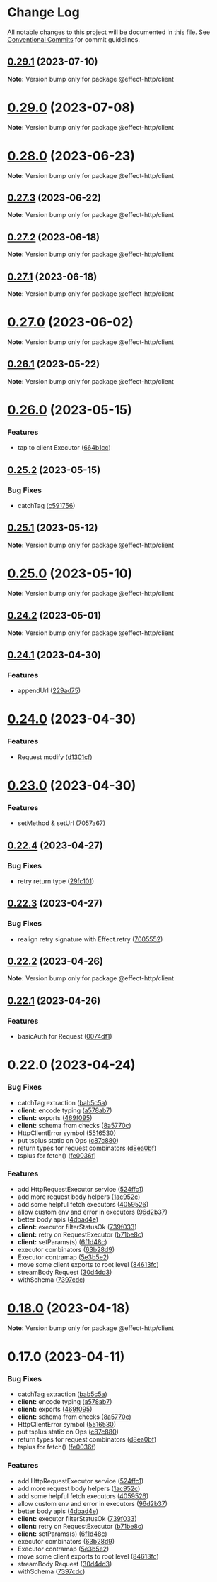 # Change Log

All notable changes to this project will be documented in this file.
See [Conventional Commits](https://conventionalcommits.org) for commit guidelines.

## [0.29.1](https://github.com/tim-smart/effect-http/compare/v0.29.0...v0.29.1) (2023-07-10)

**Note:** Version bump only for package @effect-http/client





# [0.29.0](https://github.com/tim-smart/effect-http/compare/v0.28.0...v0.29.0) (2023-07-08)

**Note:** Version bump only for package @effect-http/client





# [0.28.0](https://github.com/tim-smart/effect-http/compare/v0.27.5...v0.28.0) (2023-06-23)

**Note:** Version bump only for package @effect-http/client





## [0.27.3](https://github.com/tim-smart/effect-http/compare/v0.27.2...v0.27.3) (2023-06-22)

**Note:** Version bump only for package @effect-http/client





## [0.27.2](https://github.com/tim-smart/effect-http/compare/v0.27.1...v0.27.2) (2023-06-18)

**Note:** Version bump only for package @effect-http/client





## [0.27.1](https://github.com/tim-smart/effect-http/compare/v0.27.0...v0.27.1) (2023-06-18)

**Note:** Version bump only for package @effect-http/client





# [0.27.0](https://github.com/tim-smart/effect-http/compare/v0.26.1...v0.27.0) (2023-06-02)

**Note:** Version bump only for package @effect-http/client





## [0.26.1](https://github.com/tim-smart/effect-http/compare/v0.26.0...v0.26.1) (2023-05-22)

**Note:** Version bump only for package @effect-http/client





# [0.26.0](https://github.com/tim-smart/effect-http/compare/v0.25.2...v0.26.0) (2023-05-15)


### Features

* tap to client Executor ([664b1cc](https://github.com/tim-smart/effect-http/commit/664b1cc6a7c3b676b8748eae430fedef3c97e7c8))





## [0.25.2](https://github.com/tim-smart/effect-http/compare/v0.25.1...v0.25.2) (2023-05-15)


### Bug Fixes

* catchTag ([c591756](https://github.com/tim-smart/effect-http/commit/c5917564ad2f7c72546c65e1a91a6d3a95bb3be9))





## [0.25.1](https://github.com/tim-smart/effect-http/compare/v0.25.0...v0.25.1) (2023-05-12)

**Note:** Version bump only for package @effect-http/client





# [0.25.0](https://github.com/tim-smart/effect-http/compare/v0.24.2...v0.25.0) (2023-05-10)

**Note:** Version bump only for package @effect-http/client





## [0.24.2](https://github.com/tim-smart/effect-http/compare/v0.24.1...v0.24.2) (2023-05-01)

**Note:** Version bump only for package @effect-http/client





## [0.24.1](https://github.com/tim-smart/effect-http/compare/v0.24.0...v0.24.1) (2023-04-30)


### Features

* appendUrl ([229ad75](https://github.com/tim-smart/effect-http/commit/229ad75d9f9154521121bc71182965196868a5b1))





# [0.24.0](https://github.com/tim-smart/effect-http/compare/v0.23.0...v0.24.0) (2023-04-30)


### Features

* Request modify ([d1301cf](https://github.com/tim-smart/effect-http/commit/d1301cf505b1357178a2ba0e731f8c14788e04bc))





# [0.23.0](https://github.com/tim-smart/effect-http/compare/v0.22.4...v0.23.0) (2023-04-30)


### Features

* setMethod & setUrl ([7057a67](https://github.com/tim-smart/effect-http/commit/7057a67ceb5cf85baf4856fd99cd60070eeb8505))





## [0.22.4](https://github.com/tim-smart/effect-http/compare/v0.22.3...v0.22.4) (2023-04-27)


### Bug Fixes

* retry return type ([29fc101](https://github.com/tim-smart/effect-http/commit/29fc1011baf754c82076471432e44ca66463a628))





## [0.22.3](https://github.com/tim-smart/effect-http/compare/v0.22.2...v0.22.3) (2023-04-27)


### Bug Fixes

* realign retry signature with Effect.retry ([7005552](https://github.com/tim-smart/effect-http/commit/7005552fdba3662d059c2dc5e4cef6f259d5d033))





## [0.22.2](https://github.com/tim-smart/effect-http/compare/v0.22.1...v0.22.2) (2023-04-26)

**Note:** Version bump only for package @effect-http/client





## [0.22.1](https://github.com/tim-smart/effect-http/compare/v0.22.0...v0.22.1) (2023-04-26)


### Features

* basicAuth for Request ([0074df1](https://github.com/tim-smart/effect-http/commit/0074df170b545d90a91e4cd207b94eea0f537da3))





# 0.22.0 (2023-04-24)


### Bug Fixes

* catchTag extraction ([bab5c5a](https://github.com/tim-smart/effect-http/commit/bab5c5a130d6a69e73cb346ac414fe30f1f1c2a6))
* **client:** encode typing ([a578ab7](https://github.com/tim-smart/effect-http/commit/a578ab7b8a59b17c52c20f1f2fa9ed6a4e418059))
* **client:** exports ([469f095](https://github.com/tim-smart/effect-http/commit/469f095ce9517189649991219654fdd16046664e))
* **client:** schema from checks ([8a5770c](https://github.com/tim-smart/effect-http/commit/8a5770c72d7dffa8c493990b286751dab7a9edb1))
* HttpClientError symbol ([5516530](https://github.com/tim-smart/effect-http/commit/551653069edd2cbdd4f42395f631df5ddf97e7ce))
* put tsplus static on Ops ([c87c880](https://github.com/tim-smart/effect-http/commit/c87c880d8bb07187ecaab62dea5d6d5de643f3d5))
* return types for request combinators ([d8ea0bf](https://github.com/tim-smart/effect-http/commit/d8ea0bfeb0b056617450d5820b67916b4c34d0c0))
* tsplus for fetch() ([fe0036f](https://github.com/tim-smart/effect-http/commit/fe0036f69e378c22d26d4a2fe176717651d82e14))


### Features

* add HttpRequestExecutor service ([524ffc1](https://github.com/tim-smart/effect-http/commit/524ffc1938174d8cf1de098c4157ded9e55c4f9a))
* add more request body helpers ([1ac952c](https://github.com/tim-smart/effect-http/commit/1ac952c02bdafa05844e5fd18b0583083cc61309))
* add some helpful fetch executors ([4059526](https://github.com/tim-smart/effect-http/commit/40595266737f45643009b6fd61789992942c1861))
* allow custom env and error in executors ([96d2b37](https://github.com/tim-smart/effect-http/commit/96d2b3766c5bdf01cf535e33888a22ae3e7725c7))
* better body apis ([4dbad4e](https://github.com/tim-smart/effect-http/commit/4dbad4e945ad443ff01f331551e8d7c3e52b14e0))
* **client:** executor filterStatusOk ([739f033](https://github.com/tim-smart/effect-http/commit/739f0332743ee41d6f528a0daf5368907cf6a3b3))
* **client:** retry on RequestExecutor ([b71be8c](https://github.com/tim-smart/effect-http/commit/b71be8cda4cf40b679ac8cedb4b8b28d8dfe21a3))
* **client:** setParams(s) ([6f1d48c](https://github.com/tim-smart/effect-http/commit/6f1d48c9ce72309a4cfae92dab30852f8ce234fe))
* executor combinators ([63b28d9](https://github.com/tim-smart/effect-http/commit/63b28d9d577b503deb42f88ead20fbae69258fcb))
* Executor contramap ([5e3b5e2](https://github.com/tim-smart/effect-http/commit/5e3b5e2af186846f6559ec3df52a9b38df5c1e87))
* move some client exports to root level ([84613fc](https://github.com/tim-smart/effect-http/commit/84613fc61ff3df2e7e15ad811e1b81ded3e5063f))
* streamBody Request ([30d4dd3](https://github.com/tim-smart/effect-http/commit/30d4dd3fb0b494418ce6ddfd93c13d489647f7d4))
* withSchema ([7397cdc](https://github.com/tim-smart/effect-http/commit/7397cdcc0ed4cb1de3d7c30b0ef5fc6a96c0e712))





# [0.18.0](https://github.com/tim-smart/effect-http/compare/@effect-http/client@0.17.0...@effect-http/client@0.18.0) (2023-04-18)

**Note:** Version bump only for package @effect-http/client





# 0.17.0 (2023-04-11)


### Bug Fixes

* catchTag extraction ([bab5c5a](https://github.com/tim-smart/effect-http/commit/bab5c5a130d6a69e73cb346ac414fe30f1f1c2a6))
* **client:** encode typing ([a578ab7](https://github.com/tim-smart/effect-http/commit/a578ab7b8a59b17c52c20f1f2fa9ed6a4e418059))
* **client:** exports ([469f095](https://github.com/tim-smart/effect-http/commit/469f095ce9517189649991219654fdd16046664e))
* **client:** schema from checks ([8a5770c](https://github.com/tim-smart/effect-http/commit/8a5770c72d7dffa8c493990b286751dab7a9edb1))
* HttpClientError symbol ([5516530](https://github.com/tim-smart/effect-http/commit/551653069edd2cbdd4f42395f631df5ddf97e7ce))
* put tsplus static on Ops ([c87c880](https://github.com/tim-smart/effect-http/commit/c87c880d8bb07187ecaab62dea5d6d5de643f3d5))
* return types for request combinators ([d8ea0bf](https://github.com/tim-smart/effect-http/commit/d8ea0bfeb0b056617450d5820b67916b4c34d0c0))
* tsplus for fetch() ([fe0036f](https://github.com/tim-smart/effect-http/commit/fe0036f69e378c22d26d4a2fe176717651d82e14))


### Features

* add HttpRequestExecutor service ([524ffc1](https://github.com/tim-smart/effect-http/commit/524ffc1938174d8cf1de098c4157ded9e55c4f9a))
* add more request body helpers ([1ac952c](https://github.com/tim-smart/effect-http/commit/1ac952c02bdafa05844e5fd18b0583083cc61309))
* add some helpful fetch executors ([4059526](https://github.com/tim-smart/effect-http/commit/40595266737f45643009b6fd61789992942c1861))
* allow custom env and error in executors ([96d2b37](https://github.com/tim-smart/effect-http/commit/96d2b3766c5bdf01cf535e33888a22ae3e7725c7))
* better body apis ([4dbad4e](https://github.com/tim-smart/effect-http/commit/4dbad4e945ad443ff01f331551e8d7c3e52b14e0))
* **client:** executor filterStatusOk ([739f033](https://github.com/tim-smart/effect-http/commit/739f0332743ee41d6f528a0daf5368907cf6a3b3))
* **client:** retry on RequestExecutor ([b71be8c](https://github.com/tim-smart/effect-http/commit/b71be8cda4cf40b679ac8cedb4b8b28d8dfe21a3))
* **client:** setParams(s) ([6f1d48c](https://github.com/tim-smart/effect-http/commit/6f1d48c9ce72309a4cfae92dab30852f8ce234fe))
* executor combinators ([63b28d9](https://github.com/tim-smart/effect-http/commit/63b28d9d577b503deb42f88ead20fbae69258fcb))
* Executor contramap ([5e3b5e2](https://github.com/tim-smart/effect-http/commit/5e3b5e2af186846f6559ec3df52a9b38df5c1e87))
* move some client exports to root level ([84613fc](https://github.com/tim-smart/effect-http/commit/84613fc61ff3df2e7e15ad811e1b81ded3e5063f))
* streamBody Request ([30d4dd3](https://github.com/tim-smart/effect-http/commit/30d4dd3fb0b494418ce6ddfd93c13d489647f7d4))
* withSchema ([7397cdc](https://github.com/tim-smart/effect-http/commit/7397cdcc0ed4cb1de3d7c30b0ef5fc6a96c0e712))
